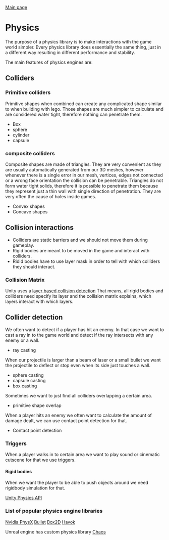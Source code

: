 [Main page](../../../readme.md)

# Physics

The purpose of a physics library is to make interactions with the game world simpler.
Every physics library does essentially the same thing, just in a different way
resulting in different performance and stability.

The main features of physics engines are:  

## Colliders

### Primitive colliders

Primitive shapes when combined can create any complicated shape similar to when building with lego.
Those shapes are much simpler to calculate and are considered water tight, therefore nothing
can penetrate them.

- Box
- sphere
- cylinder
- capsule

### composite colliders    

Composite shapes are made of triangles. They are very convenient as they are usually automatically
generated from our 3D meshes, however whenever there is a single error in our mesh,
vertices, edges not connected or a wrong face orientation the collision can be penetrable.
Triangles do not form water tight solids, therefore it is possible to penetrate them 
because they represent just a thin wall with single direction of penetration.
They are very often the cause of holes inside games.

- Convex shapes    
- Concave shapes

## Collision interactions

- Colliders are static barriers and we should not move them during gameplay.
- Rigid bodies are meant to be moved in the game and interact with colliders.
- Ridid bodies have to use layer mask in order to tell with which colliders they should interact.

### Collision Matrix

Unity uses a [layer based collision detection](https://docs.unity3d.com/Manual/LayerBasedCollision.html)
That means, all rigid bodies and colliders need specify its layer
and the collision matrix explains, which layers interact with which layers.

## Collider detection

We often want to detect if a player has hit an enemy. 
In that case we want to cast a ray in to the game world and
detect if the ray intersects with any enemy or a wall.
- ray casting

When our projectile is larger than a beam of laser or a small bullet we want the projectile
to deflect or stop even when its side just touches a wall.

- sphere casting
- capsule casting
- box casting

Sometimes we want to just find all colliders overlapping a certain area.
- primitive shape overlap

When a player hits an enemy we often want to calculate the amount of damage dealt, we can
use contact point detection for that.
- Contact point detection

### Triggers

When a player walks in to certain area we want to play sound or cinematic cutscene for that
we use triggers.

#### Rigid bodies

When we want the player to be able to push objects around we need rigidbody simulation for that.

[Unity Physics API](https://docs.unity3d.com/ScriptReference/Physics.html)

### List of popular physics engine libraries

[Nvidia PhysX](https://github.com/NVIDIA-Omniverse/PhysX)
[Bullet](https://github.com/bulletphysics/bullet3)
[Box2D](https://box2d.org/)
[Havok](https://www.havok.com/)

Unreal engine has custom physics library
[Chaos](https://dev.epicgames.com/documentation/en-us/unreal-engine/chaos-physics-overview?application_version=4.27)

